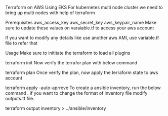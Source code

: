 Terraform on AWS Using EKS
For kubernetes multi node cluster we need to bring up multi nodes with help of terraform

Prerequisites
aws_access_key
aws_secret_key
aws_keypair_name
Make sure to update these values on varaiable.tf to access your aws account

If you want to modify any details like use another aws AMI, use variable.tf file to refer that

Usage
Make sure to inititate the terraform to load all plugins

terraform init
Now verify the terrafor plan with below command

terraform plan
Once verify the plan, now apply the terraform state to aws account

terraform apply -auto-aprrove
To create a ansible inventory, run the below command . if you want to change the format of inventory file modify outputs.tf file.

terraform output inventory > ../ansible/inventory
